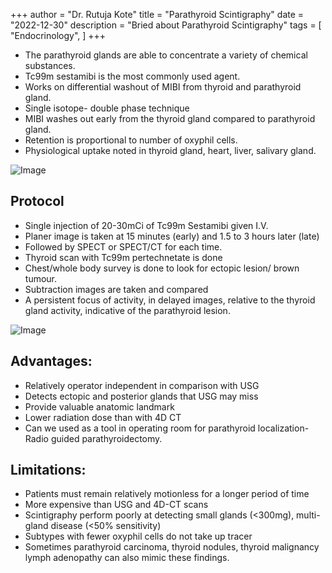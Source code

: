+++
author = "Dr. Rutuja Kote"
title = "Parathyroid Scintigraphy"
date = "2022-12-30"
description = "Bried about Parathyroid Scintigraphy"
tags = [
    "Endocrinology",
]
+++



<!-- Google tag (gtag.js) -->
<script async src="https://www.googletagmanager.com/gtag/js?id=G-WTCET1CHE1"></script>
<script>
  window.dataLayer = window.dataLayer || [];
  function gtag(){dataLayer.push(arguments);}
  gtag('js', new Date());

  gtag('config', 'G-WTCET1CHE1');
</script>



<script async src="https://pagead2.googlesyndication.com/pagead/js/adsbygoogle.js?client=ca-pub-8022921694899705"
     crossorigin="anonymous"></script>


- The parathyroid glands are able to concentrate a variety of chemical substances.
- Tc99m sestamibi is the most commonly used agent. 
- Works on differential washout of MIBI from thyroid and parathyroid gland. 
- Single isotope- double phase technique 
- MIBI washes out early from the thyroid gland compared to parathyroid gland. 
- Retention is proportional to number of oxyphil cells.
- Physiological uptake noted in thyroid gland, heart, liver, salivary gland. 


![Image](/Parathyroid/1.png)


## Protocol


- Single injection of 20-30mCi of Tc99m Sestamibi given I.V.
- Planer image is taken at 15 minutes (early) and 1.5 to 3 hours later (late)
- Followed by SPECT or SPECT/CT for each time. 
- Thyroid scan with Tc99m pertechnetate is done 
- Chest/whole body survey is done to look for ectopic lesion/ brown tumour. 
- Subtraction images are taken and compared
- A persistent focus of activity, in delayed images, relative to the thyroid gland activity, indicative of the parathyroid lesion. 


![Image](/Parathyroid/2.png)



## Advantages:


- Relatively operator independent in comparison with USG 
- Detects ectopic and posterior glands that USG may miss
- Provide valuable anatomic landmark
- Lower radiation dose than with 4D CT
- Can we used as a tool in operating room for parathyroid localization- Radio guided parathyroidectomy. 


## Limitations:


- Patients must remain relatively motionless for a longer period of time 
- More expensive than USG and 4D-CT scans 
- Scintigraphy perform poorly at detecting small glands (<300mg), multi-gland disease (<50% sensitivity) 
- Subtypes with fewer oxyphil cells do not take up tracer
- Sometimes parathyroid carcinoma, thyroid nodules, thyroid malignancy lymph adenopathy can also mimic these findings. 

